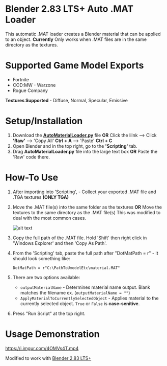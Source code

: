 # Blender 2.83 LTS+ Auto .MAT Loader

This automatic .MAT loader creates a Blender material that can be applied to an object.
**Currently** Only works when .MAT files are in the same directory as the textures.

# Supported Game Model Exports

* Fortnite
* COD:MW - Warzone
* Rogue Company

**Textures Supported** - Diffuse, Normal, Specular, Emissive 

# Setup/Installation

1. Download the **[AutoMaterialLoader.py](https://github.com/mr910/BlenderFortniteMaterial/blob/master/FortniteMaterialLoader.py)** file **OR** Click the lilnk --> Click **'Raw'** --> 'Copy All' **Ctrl + A** --> 'Paste' **Ctrl + C**
2. Open Blender and in the top right, go to the **'Scripting'** tab.
3. Drag **AutoMaterialLoader.py** file into the large text box **OR** Paste the 'Raw' code there.

# How-To Use

1. After importing into 'Scripting', - Collect your exported .MAT file and .TGA textures **(ONLY TGA)**
2. Move the .MAT file(s) into the same folder as the textures **OR** Move the textures to the same directory as the .MAT file(s)
   This was modified to deal with the most common cases.
   
   ![alt text](https://i.imgur.com/msfkUP8.gif)

3. Copy the full path of the .MAT file. Hold 'Shift' then right click in 'Windows Explorer' and then 'Copy As Path'.
4. From the 'Scripting' tab, paste the full path after "DotMatPath = r" - It should look something like: 

   `DotMatPath = r"C:\PathToUmodelEtc\material.MAT"`
   
5. There are two options available:
   
   * `outputMaterialName` - Determines material name output. Blank matches the filename ex. (`outputMaterialName = ""`)
   * `ApplyMaterialToCurrentlySelectedObject` - Applies material to the currently selected object. `True` or `False` is __case-senitive__.
   
6. Press "Run Script" at the top right.

# Usage Demonstration

https://i.imgur.com/4OMVs4T.mp4

Modified to work with [Blender 2.83 LTS+](https://www.blender.org/download/lts/)

